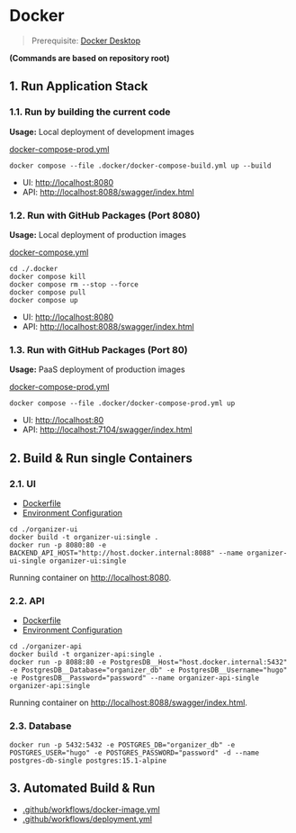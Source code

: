 # Docker

> Prerequisite: [Docker Desktop](https://www.docker.com/products/docker-desktop/)

__(Commands are based on repository root)__

## 1. Run Application Stack

### 1.1. Run by building the current code

__Usage:__ Local deployment of development images

[docker-compose-prod.yml](../.docker/docker-compose-build.yml)

```shell
docker compose --file .docker/docker-compose-build.yml up --build
```

* UI: [http://localhost:8080](http://localhost:8080)
* API: [http://localhost:8088/swagger/index.html](http://localhost:8088/swagger/index.html)

### 1.2. Run with GitHub Packages (Port 8080)

__Usage:__ Local deployment of production images

[docker-compose.yml](../.docker/docker-compose.yml)

```shell
cd ./.docker
docker compose kill
docker compose rm --stop --force
docker compose pull
docker compose up
```

* UI: [http://localhost:8080](http://localhost:8080)
* API: [http://localhost:8088/swagger/index.html](http://localhost:8088/swagger/index.html)

### 1.3. Run with GitHub Packages (Port 80)

__Usage:__ PaaS deployment of production images

[docker-compose-prod.yml](../.docker/docker-compose-prod.yml)

```shell
docker compose --file .docker/docker-compose-prod.yml up
```

* UI: [http://localhost:80](http://localhost:80)
* API: [http://localhost:7104/swagger/index.html](http://localhost:7104/swagger/index.html)

## 2. Build & Run single Containers

### 2.1. UI

* [Dockerfile](../organizer-ui/Dockerfile)
* [Environment Configuration](../organizer-ui/src/environments/environment.ts)

```shell
cd ./organizer-ui
docker build -t organizer-ui:single .
docker run -p 8080:80 -e BACKEND_API_HOST="http://host.docker.internal:8088" --name organizer-ui-single organizer-ui:single
```

Running container on [http://localhost:8080](http://localhost:8080).

### 2.2. API

* [Dockerfile](../organizer-api/Dockerfile)
* [Environment Configuration](../organizer-api/appsettings.json)

```shell
cd ./organizer-api
docker build -t organizer-api:single .
docker run -p 8088:80 -e PostgresDB__Host="host.docker.internal:5432" -e PostgresDB__Database="organizer_db" -e PostgresDB__Username="hugo" -e PostgresDB__Password="password" --name organizer-api-single organizer-api:single
```

Running container on [http://localhost:8088/swagger/index.html](http://localhost:8088/swagger/index.html).

### 2.3. Database

```shell
docker run -p 5432:5432 -e POSTGRES_DB="organizer_db" -e POSTGRES_USER="hugo" -e POSTGRES_PASSWORD="password" -d --name postgres-db-single postgres:15.1-alpine
```

## 3. Automated Build & Run

* [.github/workflows/docker-image.yml](../.github/workflows/docker-image.yml)
* [.github/workflows/deployment.yml](../.github/workflows/deployment.yml)

